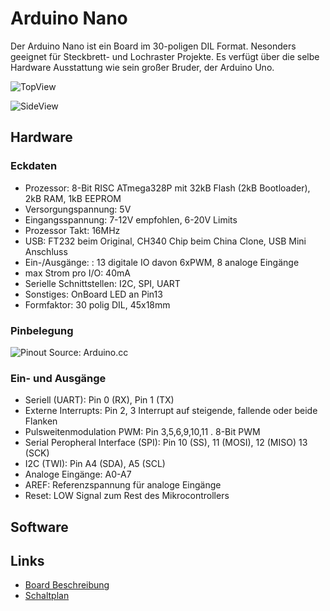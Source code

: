 # Arduino Nano

Der Arduino Nano ist ein Board im 30-poligen DIL Format. Nesonders geeignet für Steckbrett- und Lochraster Projekte. Es verfügt über die selbe Hardware Ausstattung wie sein großer Bruder, der Arduino Uno. 

![TopView](arduino-wiki/de_DE/pages/Images/ArduinoNano_TopView.jpg)

![SideView](arduino-wiki/de_DE/pages/Images/ArduinoNano_SideView.jpg)

## Hardware

### Eckdaten 

* Prozessor: 8-Bit RISC ATmega328P mit 32kB Flash (2kB Bootloader), 2kB RAM, 1kB EEPROM
* Versorgungspannung: 5V
* Eingangsspannung: 7-12V empfohlen, 6-20V Limits
* Prozessor Takt: 16MHz
* USB: FT232 beim Original, CH340 Chip beim China Clone, USB Mini Anschluss
* Ein-/Ausgänge: : 13 digitale IO davon 6xPWM, 8 analoge Eingänge
* max Strom pro I/O: 40mA
* Serielle Schnittstellen: I2C, SPI, UART
* Sonstiges: OnBoard LED an Pin13 
* Formfaktor: 30 polig DIL, 45x18mm

### Pinbelegung

![Pinout](arduino-wiki/de_DE/pages/Images/Atmega168PinMap2.jpg) Source: Arduino.cc

### Ein- und Ausgänge

* Seriell (UART): Pin 0 (RX), Pin 1 (TX)
* Externe Interrupts: Pin 2, 3 Interrupt auf steigende, fallende oder beide Flanken
* Pulsweitenmodulation PWM: Pin 3,5,6,9,10,11 . 8-Bit PWM 
* Serial Peropheral Interface (SPI): Pin 10 (SS), 11 (MOSI), 12 (MISO) 13 (SCK)
* I2C (TWI): Pin A4 (SDA), A5 (SCL)
* Analoge Eingänge: A0-A7
* AREF: Referenzspannung für analoge Eingänge
* Reset: LOW Signal zum Rest des Mikrocontrollers


## Software

## Links

* [Board Beschreibung](https://www.arduino.cc/en/Main/ArduinoBoardNano)
* [Schaltplan](http://download.arduino.org/products/NANO/Arduino%20Nano-Rev3.2-SCH.pdf)







